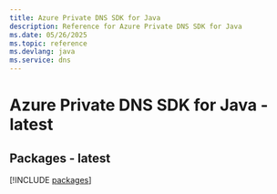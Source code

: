 ```yaml
---
title: Azure Private DNS SDK for Java
description: Reference for Azure Private DNS SDK for Java
ms.date: 05/26/2025
ms.topic: reference
ms.devlang: java
ms.service: dns
---
```

# Azure Private DNS SDK for Java - latest
## Packages - latest
[!INCLUDE [packages](private-dns-index.md)]